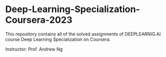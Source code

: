 # Deep-Learning-Specialization-Coursera-2023

This repository contains all of the solved assignments of DEEPLEARNIG.AI course Deep Learning Specialization on Coursera.

Instructor: Prof. Andrew Ng
